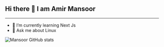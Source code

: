## Hi there 👋 I am Amir Mansoor

---
- 🌱 I’m currently learning Next Js
- 💬 Ask me about Linux

![Mansoor GitHub stats](https://github-readme-stats.vercel.app/api?username=amir-mansoor&count_private=true&show_icons=true&theme=radical)

